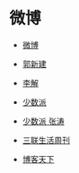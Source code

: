 # 微博


<div id = "首"></div>
<script src = "../js/首.js"></script>


* [微博](https://m.weibo.cn/)


* [郭新建](https://m.weibo.cn/u/5243509390)
* [李解](https://m.weibo.cn/u/1402788537)


* [少数派](https://m.weibo.cn/u/1914010467)
* [少数派 张涛](https://m.weibo.cn/u/1611435224)


* [三联生活周刊](https://m.weibo.cn/u/1191965271)
* [博客天下](https://m.weibo.cn/u/1594590224)
